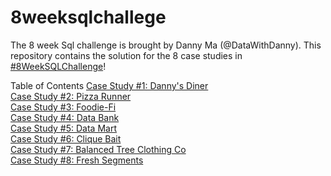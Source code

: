 # 8weeksqlchallege
The 8 week Sql challenge is brought by Danny Ma (@DataWithDanny). This repository contains the solution for the 8 case studies in [#8WeekSQLChallenge](https://8weeksqlchallenge.com/)!

Table of Contents
[Case Study #1: Danny's Diner](https://8weeksqlchallenge.com/case-study-1/)<br>
[Case Study #2: Pizza Runner](https://8weeksqlchallenge.com/case-study-2/)<br>
[Case Study #3: Foodie-Fi](https://8weeksqlchallenge.com/case-study-3/)<br>
[Case Study #4: Data Bank](https://8weeksqlchallenge.com/case-study-4/)<br>
[Case Study #5: Data Mart](https://8weeksqlchallenge.com/case-study-5/)<br>
[Case Study #6: Clique Bait](https://8weeksqlchallenge.com/case-study-6/)<br>
[Case Study #7: Balanced Tree Clothing Co](https://8weeksqlchallenge.com/case-study-7/)<br>
[Case Study #8: Fresh Segments](https://8weeksqlchallenge.com/case-study-8/)

